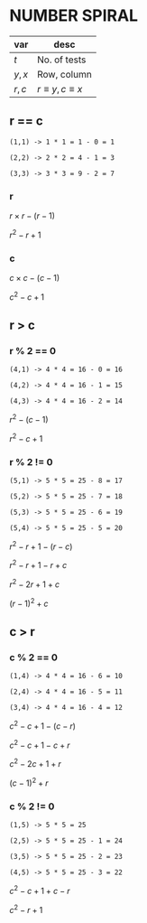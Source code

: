# NUMBER SPIRAL

| var   | desc                     |
| ----- | ------------------------ |
| $t$   | No. of tests             |
| $y,x$ | Row, column              |
| $r,c$ | $r \equiv y, c \equiv x$ |

## r == c

`(1,1) -> 1 * 1 = 1 - 0 = 1`

`(2,2) -> 2 * 2 = 4 - 1 = 3`

`(3,3) -> 3 * 3 = 9 - 2 = 7`

### r

$r \times r - (r - 1)$

$r^2 - r + 1$

### c

$c \times c - (c - 1)$

$c^2 - c + 1$

## r > c

### r % 2 == 0

`(4,1) -> 4 * 4 = 16 - 0 = 16`

`(4,2) -> 4 * 4 = 16 - 1 = 15`

`(4,3) -> 4 * 4 = 16 - 2 = 14`

$r^2 - (c - 1)$

$r^2 - c + 1$

### r % 2 != 0

`(5,1) -> 5 * 5 = 25 - 8 = 17`

`(5,2) -> 5 * 5 = 25 - 7 = 18`

`(5,3) -> 5 * 5 = 25 - 6 = 19`

`(5,4) -> 5 * 5 = 25 - 5 = 20`

$r^2 - r + 1 - (r - c)$

$r^2 - r + 1 - r + c$

$r^2 - 2r + 1 + c$

$(r - 1)^2 + c$

## c > r

### c % 2 == 0

`(1,4) -> 4 * 4 = 16 - 6 = 10`

`(2,4) -> 4 * 4 = 16 - 5 = 11`

`(3,4) -> 4 * 4 = 16 - 4 = 12`

$c^2 - c + 1 - (c - r)$

$c^2 - c + 1 - c + r$

$c^2 - 2c + 1 + r$

$(c - 1)^2 + r$

### c % 2 != 0

`(1,5) -> 5 * 5 = 25`

`(2,5) -> 5 * 5 = 25 - 1 = 24`

`(3,5) -> 5 * 5 = 25 - 2 = 23`

`(4,5) -> 5 * 5 = 25 - 3 = 22`

$c^2 - c + 1 + c - r$

$c^2 - r + 1$
